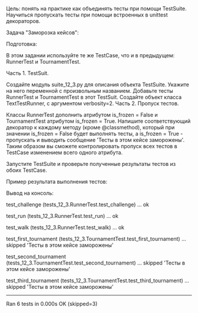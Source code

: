 Цель: понять на практике как объединять тесты при помощи TestSuite. Научиться пропускать тесты при помощи встроенных в unittest декораторов.



Задача "Заморозка кейсов":

Подготовка:

В этом задании используйте те же TestCase, что и в предыдущем: RunnerTest и TournamentTest.

Часть 1. TestSuit.

Создайте модуль suite_12_3.py для описания объекта TestSuite. Укажите на него переменной с произвольным названием.
Добавьте тесты RunnerTest и TournamentTest в этот TestSuit.
Создайте объект класса TextTestRunner, с аргументом verbosity=2.
Часть 2. Пропуск тестов.

Классы RunnerTest дополнить атрибутом is_frozen = False и TournamentTest атрибутом is_frozen = True.
Напишите соответствующий декоратор к каждому методу (кроме @classmethod), который при значении is_frozen = False будет выполнять тесты, а is_frozen = True - пропускать и выводить сообщение 
'Тесты в этом кейсе заморожены'.
Таким образом вы сможете контролировать пропуск всех тестов в TestCase изменением всего одного атрибута.

Запустите TestSuite и проверьте полученные результаты тестов из обоих TestCase.



Пример результата выполнения тестов:

Вывод на консоль:

test_challenge (tests_12_3.RunnerTest.test_challenge) ... ok

test_run (tests_12_3.RunnerTest.test_run) ... ok

test_walk (tests_12_3.RunnerTest.test_walk) ... ok

test_first_tournament (tests_12_3.TournamentTest.test_first_tournament) ... skipped 'Тесты в этом кейсе заморожены'

test_second_tournament (tests_12_3.TournamentTest.test_second_tournament) ... skipped 'Тесты в этом кейсе заморожены'

test_third_tournament (tests_12_3.TournamentTest.test_third_tournament) ... skipped 'Тесты в этом кейсе заморожены'

----------------------------------------------------------------------

Ran 6 tests in 0.000s OK (skipped=3)

